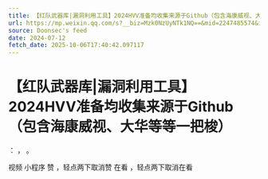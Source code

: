 ```yaml
---
title: 【红队武器库|漏洞利用工具】2024HVV准备均收集来源于Github（包含海康威视、大华等等一把梭）
url: https://mp.weixin.qq.com/s?__biz=Mzk0NzUyNTk1NQ==&mid=2247485574&idx=1&sn=e790d83f379c209c2b145948e49c21b4
source: Doonsec's feed
date: 2024-07-12
fetch_date: 2025-10-06T17:40:42.097117
---
```


# 【红队武器库|漏洞利用工具】2024HVV准备均收集来源于Github（包含海康威视、大华等等一把梭）

：
，
。

视频
小程序
赞
，轻点两下取消赞
在看
，轻点两下取消在看